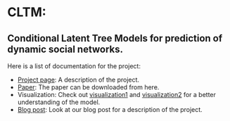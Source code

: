 # CLTM: 
## Conditional Latent Tree Models for prediction of dynamic social networks.

Here is a list of documentation for the project:

  * [Project page](http://newport.eecs.uci.edu/anandkumar/Lab/Lab_sub/CLTM.html): A description of the project.
  * [Paper](http://ieeexplore.ieee.org/xpl/articleDetails.jsp?arnumber=7373375&newsearch=true&queryText=Are%20you%20going%20to%20the%20party:%20depends,%20who%20else%20is%20coming%3F%20%5BLearning%20hidden%20group%20dynamics%20via%20conditional%20latent%20tree%20models%5D
): The paper can be downloaded from here.
  * Visualization: Check out [visualization1](http://newport.eecs.uci.edu/anandkumar/Lab/Lab_sub/Projects_sub/CLTM/dynamicTree.html) and [visualization2](http://newport.eecs.uci.edu/anandkumar/Lab/Lab_sub/Projects_sub/CLTM/stdPerformance.html) for a better understanding of the model.
  * [Blog post](https://blog.terminal.com/learning-latent-group-dynamics-for-prediction-of-high-dimensional-time-series/): Look at our blog post for a description of the project.

